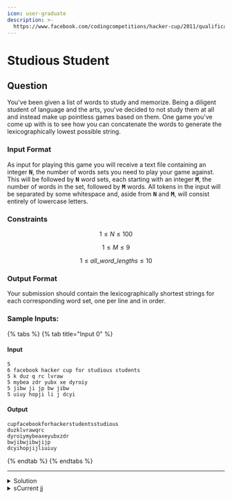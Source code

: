 ```yaml
---
icon: user-graduate
description: >-
  https://www.facebook.com/codingcompetitions/hacker-cup/2011/qualification-round/problems/C
---
```


# Studious Student

## Question

You've been given a list of words to study and memorize. Being a diligent student of language and the arts, you've decided to not study them at all and instead make up pointless games based on them. One game you've come up with is to see how you can concatenate the words to generate the lexicographically lowest possible string.

### Input Format

As input for playing this game you will receive a text file containing an integer <kbd>**N**</kbd>, the number of words sets you need to play your game against. This will be followed by <kbd>**N**</kbd> word sets, each starting with an integer <kbd>**M**</kbd>, the number of words in the set, followed by <kbd>**M**</kbd> words. All tokens in the input will be separated by some whitespace and, aside from <kbd>**N**</kbd> and <kbd>**M**</kbd>, will consist entirely of lowercase letters.

### Constraints

$$
1 \le N \le 100
$$

$$
1 \le M \le 9
$$

$$
1 \le all\_word\_lengths \le 10
$$

### Output Format

Your submission should contain the lexicographically shortest strings for each corresponding word set, one per line and in order.

### Sample Inputs:

{% tabs %}
{% tab title="Input 0" %}
#### Input

```
5
6 facebook hacker cup for studious students
5 k duz q rc lvraw
5 mybea zdr yubx xe dyroiy
5 jibw ji jp bw jibw
5 uiuy hopji li j dcyi
```

#### Output

```
cupfacebookforhackerstudentsstudious
duzklvrawqrc
dyroiymybeaxeyubxzdr
bwjibwjibwjijp
dcyihopjijliuiuy
```
{% endtab %}
{% endtabs %}

***

<details>

<summary>Solution</summary>



</details>

<details>

<summary>sCurrent jj</summary>

kk

</details>
